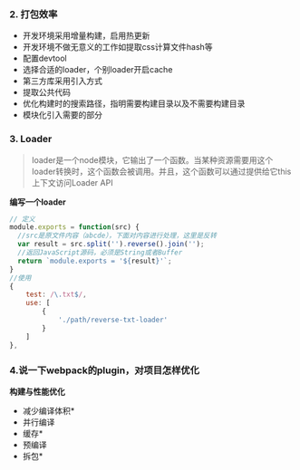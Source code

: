 ### 2. 打包效率
* 开发环境采用增量构建，启用热更新
* 开发环境不做无意义的工作如提取css计算文件hash等
* 配置devtool
* 选择合适的loader，个别loader开启cache
* 第三方库采用引入方式
* 提取公共代码
* 优化构建时的搜索路径，指明需要构建目录以及不需要构建目录
* 模块化引入需要的部分

### 3. Loader
>loader是一个node模块，它输出了一个函数。当某种资源需要用这个loader转换时，这个函数会被调用。并且，这个函数可以通过提供给它this上下文访问Loader API

**编写一个loader**
```js
// 定义
module.exports = function(src) {
  //src是原文件内容（abcde），下面对内容进行处理，这里是反转
  var result = src.split('').reverse().join('');
  //返回JavaScript源码，必须是String或者Buffer
  return `module.exports = '${result}'`;
}
//使用
{
	test: /\.txt$/,
	use: [
		{
			'./path/reverse-txt-loader'
		}
	]
},
```
### 4.说一下webpack的plugin，对项目怎样优化
**构建与性能优化**
* 减少编译体积*
* 并行编译
* 缓存*
* 预编译
* 拆包*
